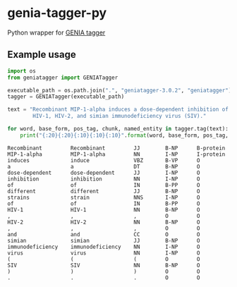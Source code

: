 # genia-tagger-py
Python wrapper for [GENIA tagger](http://www.nactem.ac.uk/tsujii/GENIA/tagger/)

## Example usage


```python
import os
from geniatagger import GENIATagger

executable_path = os.path.join(".", "geniatagger-3.0.2", "geniatagger")
tagger = GENIATagger(executable_path)

text = "Recombinant MIP-1-alpha induces a dose-dependent inhibition of different strains of \
        HIV-1, HIV-2, and simian immunodeficiency virus (SIV)."

for word, base_form, pos_tag, chunk, named_entity in tagger.tag(text):
    print("{:20}{:20}{:10}{:10}{:10}".format(word, base_form, pos_tag, chunk, named_entity))

```

    Recombinant         Recombinant         JJ        B-NP      B-protein 
    MIP-1-alpha         MIP-1-alpha         NN        I-NP      I-protein 
    induces             induce              VBZ       B-VP      O         
    a                   a                   DT        B-NP      O         
    dose-dependent      dose-dependent      JJ        I-NP      O         
    inhibition          inhibition          NN        I-NP      O         
    of                  of                  IN        B-PP      O         
    different           different           JJ        B-NP      O         
    strains             strain              NNS       I-NP      O         
    of                  of                  IN        B-PP      O         
    HIV-1               HIV-1               NN        B-NP      O         
    ,                   ,                   ,         O         O         
    HIV-2               HIV-2               NN        B-NP      O         
    ,                   ,                   ,         O         O         
    and                 and                 CC        O         O         
    simian              simian              JJ        B-NP      O         
    immunodeficiency    immunodeficiency    NN        I-NP      O         
    virus               virus               NN        I-NP      O         
    (                   (                   (         O         O         
    SIV                 SIV                 NN        B-NP      O         
    )                   )                   )         O         O         
    .                   .                   .         O         O         

